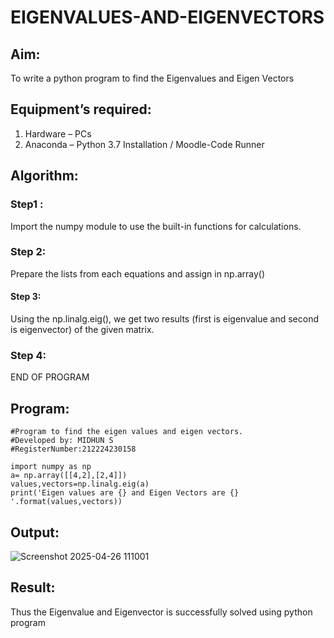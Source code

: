 # EIGENVALUES-AND-EIGENVECTORS
## Aim:
To write a python program to find the Eigenvalues and Eigen Vectors
## Equipment’s required:
1. 	Hardware – PCs
2. 	Anaconda – Python 3.7 Installation / Moodle-Code Runner
## Algorithm:
### Step1 :
Import the numpy module to use the built-in functions for calculations.

### Step 2:
Prepare the lists from each equations and assign in np.array()

#### Step 3:
Using the np.linalg.eig(), we get two results (first is eigenvalue and second is eigenvector) of the given matrix.

### Step 4:
END OF PROGRAM
## Program:
~~~
#Program to find the eigen values and eigen vectors.
#Developed by: MIDHUN S
#RegisterNumber:212224230158

import numpy as np
a= np.array([[4,2],[2,4]])
values,vectors=np.linalg.eig(a)
print('Eigen values are {} and Eigen Vectors are {} '.format(values,vectors))
~~~
## Output:
![Screenshot 2025-04-26 111001](https://github.com/user-attachments/assets/ef8800a0-bd8f-4f42-8b4e-a7b758475fa2)

## Result:
Thus the Eigenvalue and Eigenvector is successfully solved using python program

